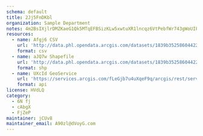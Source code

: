 ```yaml
---
schema: default
title: 2Jj5FnDKbl 
organization: Sample Department 
notes: 4m2BsIXjlrDMZKaeG1Qk5MTqEFBSizKLw5xwtuXR1lncqz6VtPebfWr743gWoUIF98VvuZTUNb8COS6QhsYY9G2d0gpHaRC Aj3p 
resources:
  - name: Afgj6 CSV
    url: 'http://data.phl.opendata.arcgis.com/datasets/1839b35258604422b0b520cbb668df0d_0.csv'
    format: csv
  - name: aJQ7w Shapefile
    url: 'http://data.phl.opendata.arcgis.com/datasets/1839b35258604422b0b520cbb668df0d_0.zip'
    format: shp
  - name: UXcId GeoService
    url: 'https://services.arcgis.com/fLeGjb7u4uXqeF9q/arcgis/rest/services/Air_Monitoring_Stations/FeatureServer/0/query'
    format: api
license: HVdLQ 
category:
  - 6N fj 
  - cAbgX 
  - FjZeP 
maintainer: jCUv8  
maintainer_email: A90zl@dVoyG.com
---
```

